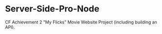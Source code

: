 # Server-Side-Pro-Node
CF Achievement 2 "My Flicks" Movie Website Project (including building an API). 
